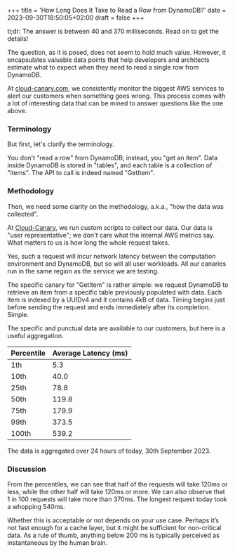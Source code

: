 +++
title = 'How Long Does It Take to Read a Row from DynamoDB?'
date = 2023-09-30T18:50:05+02:00
draft = false
+++

tl;dr: The answer is between 40 and 370 milliseconds. Read on to get the details!

The question, as it is posed, does not seem to hold much value. However, it encapsulates valuable data points that help developers and architects estimate what to expect when they need to read a single row from DynamoDB.

At [cloud-canary.com](https://cloud-canary.com), we consistently monitor the biggest AWS services to alert our customers when something goes wrong. This process comes with a lot of interesting data that can be mined to answer questions like the one above.

### Terminology

But first, let's clarify the terminology.

You don't "read a row" from DynamoDB; instead, you "get an item". Data inside DynamoDB is stored in "tables", and each table is a collection of "items". The API to call is indeed named "GetItem".

### Methodology

Then, we need some clarity on the methodology, a.k.a., "how the data was collected".

At [Cloud-Canary](https://cloud-canary.com), we run custom scripts to collect our data. Our data is "user representative"; we don't care what the internal AWS metrics say. What matters to us is how long the whole request takes.

Yes, such a request will incur network latency between the computation environment and DynamoDB, but so will all user workloads. All our canaries run in the same region as the service we are testing.

The specific canary for "GetItem" is rather simple: we request DynamoDB to retrieve an item from a specific table previously populated with data. Each item is indexed by a UUIDv4 and it contains 4kB of data. Timing begins just before sending the request and ends immediately after its completion. Simple.

The specific and punctual data are available to our customers, but here is a useful aggregation.

| Percentile | Average Latency (ms) |
|------------|----------------------|
| 1th        | 5.3                  |
| 10th       | 40.0                 |
| 25th       | 78.8                 |
| 50th       | 119.8                |
| 75th       | 179.9                |
| 99th       | 373.5                |
| 100th      | 539.2                |

The data is aggregated over 24 hours of today, 30th September 2023.

### Discussion

From the percentiles, we can see that half of the requests will take 120ms or less, while the other half will take 120ms or more. We can also observe that 1 in 100 requests will take more than 370ms. The longest request today took a whopping 540ms.

Whether this is acceptable or not depends on your use case. Perhaps it’s not fast enough for a cache layer, but it might be sufficient for non-critical data. As a rule of thumb, anything below 200 ms is typically perceived as instantaneous by the human brain.
